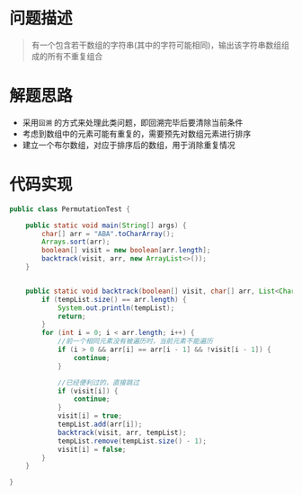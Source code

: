 # 问题描述
> 有一个包含若干数组的字符串(其中的字符可能相同)，输出该字符串数组组成的所有不重复组合

# 解题思路
* 采用`回溯` 的方式来处理此类问题，即回溯完毕后要清除当前条件
* 考虑到数组中的元素可能有重复的，需要预先对数组元素进行排序
* 建立一个布尔数组，对应于排序后的数组，用于消除重复情况

# 代码实现
```java
public class PermutationTest {

    public static void main(String[] args) {
        char[] arr = "ABA".toCharArray();
        Arrays.sort(arr);
        boolean[] visit = new boolean[arr.length];
        backtrack(visit, arr, new ArrayList<>());
    }


    public static void backtrack(boolean[] visit, char[] arr, List<Character> tempList) {
        if (tempList.size() == arr.length) {
            System.out.println(tempList);
            return;
        }
        for (int i = 0; i < arr.length; i++) {
            //前一个相同元素没有被遍历时，当前元素不能遍历
            if (i > 0 && arr[i] == arr[i - 1] && !visit[i - 1]) {
                continue;
            }

            //已经便利过的，直接跳过
            if (visit[i]) {
                continue;
            }
            visit[i] = true;
            tempList.add(arr[i]);
            backtrack(visit, arr, tempList);
            tempList.remove(tempList.size() - 1);
            visit[i] = false;
        }
    }

}
```
